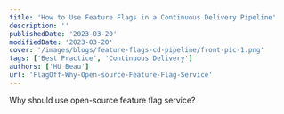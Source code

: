 ```yaml
---
title: 'How to Use Feature Flags in a Continuous Delivery Pipeline'
description: ''
publishedDate: '2023-03-20'
modifiedDate: '2023-03-20'
cover: '/images/blogs/feature-flags-cd-pipeline/front-pic-1.png'
tags: ['Best Practice', 'Continuous Delivery']
authors: ['HU Beau']
url: 'FlagOff-Why-Open-source-Feature-Flag-Service'
---
```



Why should use open-source feature flag service?